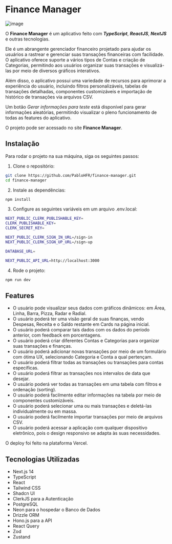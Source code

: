 # Finance Manager

![image](https://github.com/user-attachments/assets/1775b7d8-ea18-4c71-ad4a-93e0512d1fad)

O **Finance Manager** é um aplicativo feito com **_TypeScript_**, **_ReactJS_**, **_NextJS_** e outras tecnologias.

Ele é um abrangente gerenciador financeiro projetado para ajudar os usuários a rastrear e gerenciar suas transações financeiras com facilidade. O aplicativo oferece suporte a vários tipos de Contas e criação de Categorias, permitindo aos usuários organizar suas transações e visualizá-las por meio de diversos gráficos interativos.

Além disso, o aplicativo possui uma variedade de recursos para aprimorar a experiência do usuário, incluindo filtros personalizáveis, tabelas de transações detalhadas, componentes customizáveis e importação de histórico de transações via arquivos CSV.

Um botão _Gerar informações para teste_ está disponível para gerar informações aleatórias, permitindo visualizar o pleno funcionamento de todas as features do aplicativo.

O projeto pode ser acessado no site **Finance Manager**.

## Instalação

Para rodar o projeto na sua máquina, siga os seguintes passos:

1. Clone o repositório:

```bash
git clone https://github.com/PabloHFR/finance-manager.git
cd finance-manager
```

2. Instale as dependências:

```bash
npm install
```

3. Configure as seguintes variáveis em um arquivo .env.local:

```bash
NEXT_PUBLIC_CLERK_PUBLISHABLE_KEY=
CLERK_PUBLISHABLE_KEY=
CLERK_SECRET_KEY=

NEXT_PUBLIC_CLERK_SIGN_IN_URL=/sign-in
NEXT_PUBLIC_CLERK_SIGN_UP_URL=/sign-up

DATABASE_URL=

NEXT_PUBLIC_API_URL=http://localhost:3000
```

4. Rode o projeto:

```bash
npm run dev
```

## Features

- O usuário pode visualizar seus dados com gráficos dinâmicos: em Área, Linha, Barra, Pizza, Radar e Radial.
- O usuário poderá ter uma visão geral de suas finanças, vendo Despesas, Receita e o Saldo restante em Cards na página inicial.
- O usuário poderá comparar tais dados com os dados do período anterior, com feedback em porcentagens.
- O usuário poderá criar diferentes Contas e Categorias para organizar suas transações e finanças.
- O usuário poderá adicionar novas transações por meio de um formulário com ótima UX, selecionando Categoria e Conta a qual pertençam.
- O usuário poderá filtrar todas as transações ou transações para contas específicas.
- O usuário poderá filtrar as transações nos intervalos de data que desejar.
- O usuário poderá ver todas as transações em uma tabela com filtros e ordenação (sorting).
- O usuário poderá facilmente editar informações na tabela por meio de componentes customizáveis.
- O usuário poderá selecionar uma ou mais transações e deletá-las individualmente ou em massa.
- O usuário poderá facilmente importar transações por meio de arquivos CSV.
- O usuário poderá acessar a aplicação com qualquer dispositivo eletrônico, pois o design responsivo se adapta às suas necessidades.

O deploy foi feito na plataforma Vercel.

## Tecnologias Utilizadas

- Next.js 14
- TypeScript
- React
- Tailwind CSS
- Shadcn UI
- ClerkJS para a Autenticação
- PostgreSQL
- Neon para o hospedar o Banco de Dados
- Drizzle ORM
- Hono.js para a API
- React Query
- Zod
- Zustand
